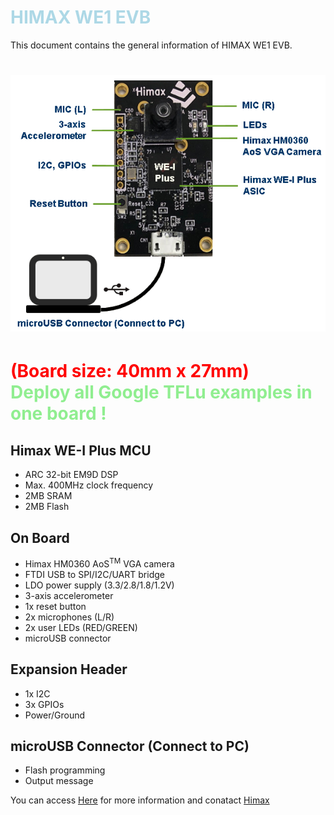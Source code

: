 # <span style="color:lightblue;"> HIMAX WE1 EVB </span> 

This document contains the general information of HIMAX WE1 EVB.

![alt text](images/himax_we1_evb_white.png)
======

<span style="color:red;"> (Board size: 40mm x 27mm) </span>  
<span style="color:lightgreen;"> Deploy all Google TFLu examples in one board ! </span>
======

## Himax WE-I Plus MCU

- ARC 32-bit EM9D DSP
- Max. 400MHz clock frequency
- 2MB SRAM
- 2MB Flash

## On Board

- Himax HM0360 AoS<sup>TM</sup> VGA camera
- FTDI USB to SPI/I2C/UART bridge
- LDO power supply (3.3/2.8/1.8/1.2V)
- 3-axis accelerometer
- 1x reset button
- 2x microphones (L/R)
- 2x user LEDs (RED/GREEN)
- microUSB connector

## Expansion Header

- 1x I2C
- 3x GPIOs
- Power/Ground

## microUSB Connector (Connect to PC)

- Flash programming
- Output message

You can access [Here](https://www.himax.com.tw/products/intelligent-sensing/always-on-smart-sensing/) for more information
and conatact [Himax](https://www.himax.com.tw/products/intelligent-sensing/always-on-smart-sensing/inquiry-form/)
